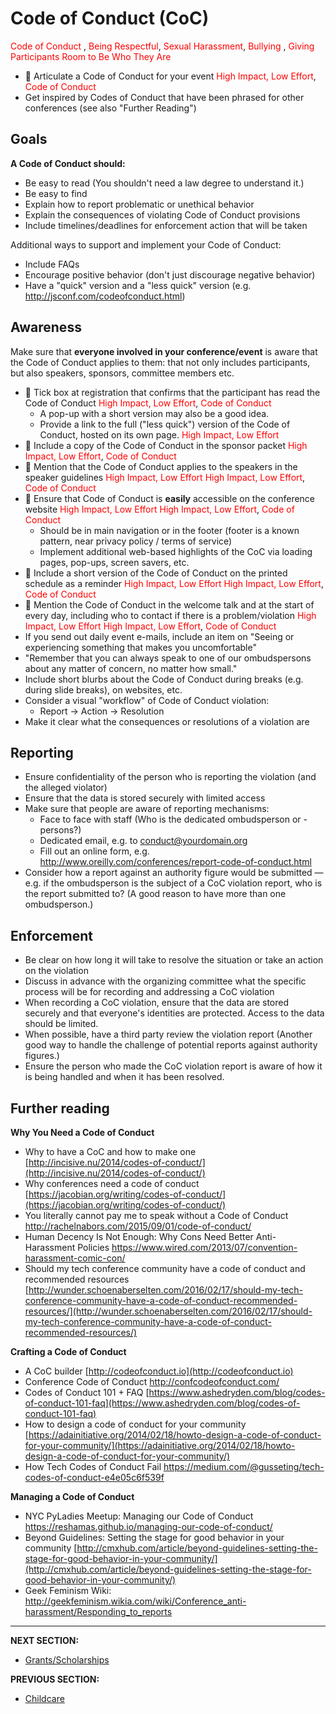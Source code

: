 # Code of Conduct (CoC)

<span style="color:red"> Code of Conduct </span>, <span style="color:red"> Being Respectful</span>, <span style="color:red"> Sexual Harassment</span>, <span style="color:red"> Bullying </span>, <span style="color:red"> Giving Participants Room to Be Who They Are </span>

 - 🍎 Articulate a Code of Conduct for your event <span style="color:red">High Impact, Low Effort</span>, <span style="color:red"> Code of Conduct </span>
  - Get inspired by Codes of Conduct that have been phrased for other conferences (see also "Further Reading")
 
## Goals

**A Code of Conduct should:**
- Be easy to read (You shouldn't need a law degree to understand it.)
- Be easy to find
- Explain how to report problematic or unethical behavior	
- Explain the consequences of violating Code of Conduct provisions
- Include timelines/deadlines for enforcement action that will be taken

Additional ways to support and implement your Code of Conduct:
- Include FAQs
- Encourage positive behavior (don't just discourage negative behavior)
- Have a "quick" version and a "less quick" version (e.g. http://jsconf.com/codeofconduct.html)

## Awareness

Make sure that **everyone involved in your conference/event** is aware that the Code of Conduct applies to them: that not only includes participants, but also speakers, sponsors, committee members etc.

 - 🍎 Tick box at registration that confirms that the participant has read the Code of Conduct <span style="color:red">High Impact, Low Effort</span>, <span style="color:red"> Code of Conduct </span>
     - A pop-up with a short version may also be a good idea.
     - Provide a link to the full ("less quick") version of the Code of Conduct, hosted on its own page.
     <span style="color:red">High Impact, Low Effort</span>
 - 🍎 Include a copy of the Code of Conduct in the sponsor packet <span style="color:red">High Impact, Low Effort</span>, <span style="color:red"> Code of Conduct </span>
 - 🍎 Mention that the Code of Conduct applies to the speakers in the speaker guidelines <span style="color:red">High Impact, Low Effort</span> <span style="color:red">High Impact, Low Effort</span>, <span style="color:red"> Code of Conduct </span>
 - 🍎 Ensure that Code of Conduct is **easily** accessible on the conference website <span style="color:red">High Impact, Low Effort</span> <span style="color:red">High Impact, Low Effort</span>, <span style="color:red"> Code of Conduct </span>
   - Should be in main navigation or in the footer (footer is a known pattern, near privacy policy / terms of service)
   - Implement additional web-based highlights of the CoC via loading pages, pop-ups, screen savers, etc.
 - 🍎 Include a short version of the Code of Conduct on the printed schedule as a reminder <span style="color:red">High Impact, Low Effort</span> <span style="color:red">High Impact, Low Effort</span>, <span style="color:red"> Code of Conduct </span>
 - 🍎 Mention the Code of Conduct in the welcome talk and at the start of every day, including who to contact if there is a problem/violation <span style="color:red">High Impact, Low Effort</span> <span style="color:red">High Impact, Low Effort</span>, <span style="color:red"> Code of Conduct </span>
 - If you send out daily event e-mails, include an item on &quot;Seeing or experiencing something that makes you uncomfortable&quot;
  - &quot;Remember that you can always speak to one of our ombudspersons about any matter of concern, no matter how small.&quot;
- Include short blurbs about the Code of Conduct during breaks (e.g. during slide breaks), on websites, etc. 
- Consider a visual &quot;workflow&quot; of Code of Conduct violation:
  - Report -&gt; Action -&gt; Resolution
- Make it clear what the consequences or resolutions of a violation are

## Reporting

- Ensure confidentiality of the person who is reporting the violation (and the alleged violator)
- Ensure that the data is stored securely with limited access
- Make sure that people are aware of reporting mechanisms:
  - Face to face with staff (Who is the dedicated ombudsperson or -persons?)
  - Dedicated email, e.g. to conduct@yourdomain.org
  - Fill out an online form, e.g. http://www.oreilly.com/conferences/report-code-of-conduct.html
- Consider how a report against an authority figure would be submitted — e.g. if the ombudsperson is the subject of a CoC violation report, who is the report submitted to? (A good reason to have more than one ombudsperson.)


## Enforcement

- Be clear on how long it will take to resolve the situation or take an action on the violation
- Discuss in advance with the organizing committee what the specific process will be for recording and addressing a CoC violation
- When recording a CoC violation, ensure that the data are stored securely and that everyone&#39;s identities are protected. Access to the data should be limited.
- When possible, have a third party review the violation report (Another good way to handle the challenge of potential reports against authority figures.)
- Ensure the person who made the CoC violation report is aware of how it is being handled and when it has been resolved.


## Further reading

**Why You Need a Code of Conduct**
- Why to have a CoC and how to make one [http://incisive.nu/2014/codes-of-conduct/](http://incisive.nu/2014/codes-of-conduct/)
- Why conferences need a code of conduct [https://jacobian.org/writing/codes-of-conduct/](https://jacobian.org/writing/codes-of-conduct/)
- You literally cannot pay me to speak without a Code of Conduct http://rachelnabors.com/2015/09/01/code-of-conduct/ 
- Human Decency Is Not Enough: Why Cons Need Better Anti-Harassment Policies https://www.wired.com/2013/07/convention-harassment-comic-con/ 
- Should my tech conference community have a code of conduct and recommended resources [http://wunder.schoenaberselten.com/2016/02/17/should-my-tech-conference-community-have-a-code-of-conduct-recommended-resources/](http://wunder.schoenaberselten.com/2016/02/17/should-my-tech-conference-community-have-a-code-of-conduct-recommended-resources/)

**Crafting a Code of Conduct**
- A CoC builder [http://codeofconduct.io](http://codeofconduct.io)
- Conference Code of Conduct http://confcodeofconduct.com/
- Codes of Conduct 101 + FAQ [https://www.ashedryden.com/blog/codes-of-conduct-101-faq](https://www.ashedryden.com/blog/codes-of-conduct-101-faq)
- How to design a code of conduct for your community [https://adainitiative.org/2014/02/18/howto-design-a-code-of-conduct-for-your-community/](https://adainitiative.org/2014/02/18/howto-design-a-code-of-conduct-for-your-community/)
- How Tech Codes of Conduct Fail https://medium.com/@gusseting/tech-codes-of-conduct-e4e05c6f539f

**Managing a Code of Conduct**
- NYC PyLadies Meetup: Managing our Code of Conduct https://reshamas.github.io/managing-our-code-of-conduct/
- Beyond Guidelines: Setting the stage for good behavior in your community [http://cmxhub.com/article/beyond-guidelines-setting-the-stage-for-good-behavior-in-your-community/](http://cmxhub.com/article/beyond-guidelines-setting-the-stage-for-good-behavior-in-your-community/)
- Geek Feminism Wiki: http://geekfeminism.wikia.com/wiki/Conference_anti-harassment/Responding_to_reports

---
**NEXT SECTION:**
- [Grants/Scholarships](https://github.com/numfocus/DISCOVER-Cookbook/blob/master/grants_scholarships.md)

**PREVIOUS SECTION:**
- [Childcare](https://github.com/numfocus/DISCOVER-Cookbook/blob/master/childcare.md)
